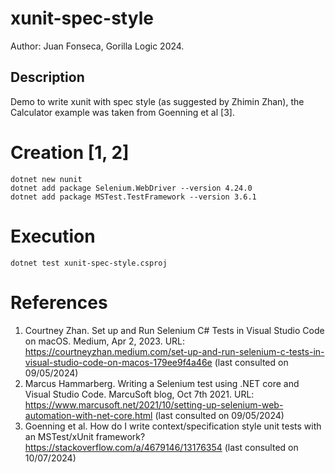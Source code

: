 # xunit-spec-style
Author: Juan Fonseca, Gorilla Logic 2024.

## Description
Demo to write xunit with spec style (as suggested by Zhimin Zhan), the Calculator example was taken from Goenning et al [3].

# Creation [1, 2]
```
dotnet new nunit
dotnet add package Selenium.WebDriver --version 4.24.0
dotnet add package MSTest.TestFramework --version 3.6.1
```

# Execution
```
dotnet test xunit-spec-style.csproj
```

# References
1. Courtney Zhan. Set up and Run Selenium C# Tests in Visual Studio Code on macOS. Medium, Apr 2, 2023. URL: https://courtneyzhan.medium.com/set-up-and-run-selenium-c-tests-in-visual-studio-code-on-macos-179ee9f4a46e (last consulted on 09/05/2024)
2. Marcus Hammarberg. Writing a Selenium test using .NET core and Visual Studio Code. MarcuSoft blog, Oct 7th 2021. URL: https://www.marcusoft.net/2021/10/setting-up-selenium-web-automation-with-net-core.html (last consulted on 09/05/2024)
3. Goenning et al. How do I write context/specification style unit tests with an MSTest/xUnit framework? https://stackoverflow.com/a/4679146/13176354 (last consulted on 10/07/2024)
